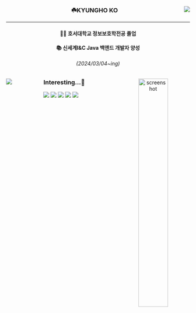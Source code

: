 <div align="center">

<img align="right" src="http://mazassumnida.wtf/api/v2/generate_badge?boj=rhrudgh12"/>

### ☘️KYUNGHO KO

---

  <h4>👨‍🎓 호서대학교 정보보호학전공 졸업</h4> 
  <h4>📚 신세계I&C Java 백앤드 개발자 양성</h4>
  <h6>(2024/03/04~ing)<h6>  

</div>

<H2></H2>
<div align="center">
  <!-- <img align="right" src="http://mazandi.herokuapp.com/api?handle=rhrudgh12&theme=warm"/> -->
    
  <img align="right" src="https://user-images.githubusercontent.com/25841814/79395484-5081ae80-7fac-11ea-9e27-ac91472e31dd.png" alt="screenshot" width = 40%>
    
  <img align="left" src="https://github-readme-stats.vercel.app/api/top-langs/?username=yoaruku&layout=compact"/>
 
  ### Interesting...🤔
  
  <img src="https://img.shields.io/badge/Java-orange">
  <img src="https://img.shields.io/badge/Git-F05032?style=flat&logo=Git&logoColor=white">
  <img src="https://img.shields.io/badge/GitHub-181717?style=flat&logo=github&logoColor=white">
  <img src="https://img.shields.io/badge/macOS-000000?style=flat&logo=apple&logoColor=white">
  <img src="https://img.shields.io/badge/Notion-000000?style=flat&logo=notion&logoColor=white">
  
</div>

